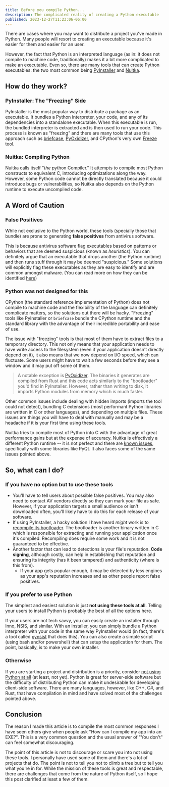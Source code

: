 ```yaml
---
title: Before you compile Python...
description: The complicated reality of creating a Python executable
published: 2023-12-27T11:23:06-06:00
---
```


There are cases where you may want to distribute a project you've made in Python. Many people will resort to creating an executable because it's easier for them and easier for an user.

However, the fact that Python is an interpreted language (as in: it does not compile to machine code, traditionally) makes it a bit more complicated to make an executable. Even so, there are many tools that can create Python executables: the two most common being [PyInstaller](https://pyinstaller.org/en/stable/) and [Nuitka](https://nuitka.net/).

## How do they work?

### PyInstaller: The "Freezing" Side

PyInstaller is the most popular way to distribute a package as an executable. It bundles a Python interpreter, your code, and any of its dependencies into a standalone executable. When this executable is run, the bundled interpreter is extracted and is then used to run your code. This process is known as "freezing" and there are many tools that use this approach such as [briefcase](https://github.com/beeware/briefcase), [PyOxidizer](https://pyoxidizer.readthedocs.io/en/stable/), and CPython's very own [Freeze](https://github.com/python/cpython/tree/main/Tools/freeze) tool.

### Nuitka: Compiling Python

Nuitka calls itself "*the* python Compiler." It attempts to compile most Python constructs to equivalent C, introducing optimizations along the way. However, some Python code cannot be directly translated because it could introduce bugs or vulnerabilities, so Nuitka also depends on the Python runtime to execute uncompiled code.

## A Word of Caution

### False Positives

While not exclusive to the Python world, these tools (specially those that bundle) are prone to generating **false positives** from antivirus software.

This is because antivirus software flag executables based on patterns or behaviors that are deemed suspicious (known as *heuristics*). You can definitely argue that an executable that drops another (the Python runtime) and then runs stuff through it may be deemed "suspicious." Some solutions will explicitly flag these executables as they are easy to identify and are common amongst malware. (You can read more on how they can be identified [here](https://www.fortinet.com/blog/threat-research/unpacking-python-executables-windows-linux))

### Python was not designed for this

CPython (the standard reference implementation of Python) does not compile to machine code and the flexibility of the language can definitely complicate matters, so the solutions out there will be hacky. "Freezing" tools like PyInstaller or ``briefcase`` bundle the CPython runtime and the standard library with the advantage of their incredible portability and ease of use.

The issue with "freezing" tools is that most of them have to extract files to a temporary directory. This not only means that your application needs to have write access to the filesystem (even if your application doesn't directly depend on it), it also means that we now  depend on I/O speed, which can fluctuate. Some users might have to wait a few seconds before they see a window and it may put off some of them.

> A notable exception is [PyOxidizer](https://pyoxidizer.readthedocs.io/en/stable/pyoxidizer.html). The binaries it generates are compiled from Rust and this code acts similarly to the "bootloader" you'd find in PyInstaller. However, rather than writing to disk, it imports Python modules from memory which is much faster.

Other common issues include dealing with hidden imports (imports the tool could not detect), bundling C extensions (most performant Python libraries are written in C or other languages), and depending on multiple files. These issues are things you will have to deal with manually and may be a headache if it is your first time using these tools.

Nuitka tries to compile most of Python into C with the advantage of great performance gains but at the expense of accuracy. Nuitka is effectively a different Python runtime -- it is not perfect and there are [known issues](https://github.com/Nuitka/Nuitka#typical-problems), specifically with some libraries like PyQt. It also faces some of the same issues pointed above.

## So, what can I do?

### If you have no option but to use these tools

- You'll have to tell users about possible false positives. You may also need to contact AV vendors directly so they can mark your file as safe. However, if your application targets a small audience or isn't downloaded often, you'll likely have to do this for each release of your software.
- If using PyInstaller, a hacky solution I have heard *might* work is to [recompile its bootloader](https://www.pyinstaller.org/en/stable/bootloader-building.html). The bootloader is another binary written in C which is responsible for extracting and running your application once it's compiled. Recompiling does require some work and it is not guaranteed to be effective.
- Another factor that can lead to detections is your file's reputation. **Code signing**, although costly, can help in establishing that reputation and ensuring its integrity (has it been tampered) and authenticity (where is this from).
  - If your app gets popular enough, it may be detected by less engines as your app's reputation increases and as other people report false positives.

### If you prefer to use Python

The simplest and easiest solution is just **not using these tools at all**. Telling your users to install Python is probably the best of all the options here.

If your users are not tech savvy, you can easily create an installer through Inno, NSIS, and similar. With an installer, you can simply bundle a Python interpreter with your code in the same way PyInstaller would (in fact, there's a tool called [pynsist](https://github.com/takluyver/pynsist) that does this). You can also create a simple script (using bash and/or powershell) that can setup the application for them. The point, basically, is to make your own installer.

### Otherwise

If you are starting a project and distribution is a priority, consider <u>not using Python at all</u> (at least, not yet). Python is great for server-side software but the difficulty of distributing Python can make it undesirable for developing client-side software. There are many languages, however, like C++, C#, and Rust, that have compilation in mind and have solved most of the challenges pointed above.

## Conclusion

The reason I made this article is to compile the most common responses I have seen others give when people ask "How can I compile my app into an EXE?". This is a very common question and the usual answer of "You don't" can feel somewhat discouraging.

The point of this article is not to discourage or scare you into not using these tools. I personally have used some of them and there's a lot of projects that do. The point is not to tell you not to climb a tree but to tell you what you're in for. While the mission of these tools is great and respectable, there are challenges that come from the nature of Python itself, so I hope this post clarified at least a few of them.
